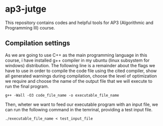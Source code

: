 # ap3-jutge
This repository contains codes and helpful tools for AP3 (Algorithmic and Programming III) course.

## Compilation settings
As we are going to use C++ as the main programming language in this course, i have installed g++ compiler in my ubuntu (linux subsystem for windows) distribution. The following line is a remainder about the flags we have to use in order to compile the code file using the cited compiler, show all generated warnings during compilation, choose the level of optimization we require and choose the name of the output file that we will execute to run the final program.

`g++ -Wall -O3 code_file_name -o executable_file_name`

Then, wheter we want to feed our executable program with an input file, we can run the following command in the temrinal, providing a test input file.

`./executable_file_name < test_input_file`
